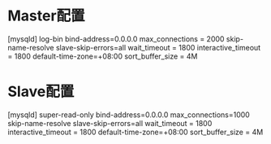 # Master配置
[mysqld]
log-bin
bind-address=0.0.0.0
max_connections = 2000
skip-name-resolve
slave-skip-errors=all
wait_timeout = 1800
interactive_timeout = 1800
default-time-zone=+08:00
sort_buffer_size = 4M


# Slave配置
[mysqld]
super-read-only
bind-address=0.0.0.0
max_connections=1000
skip-name-resolve
slave-skip-errors=all
wait_timeout = 1800
interactive_timeout = 1800
default-time-zone=+08:00
sort_buffer_size = 4M